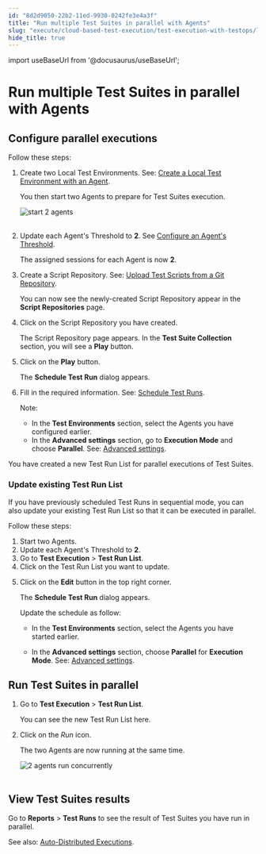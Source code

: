 ```yaml
---
id: "8d2d9050-22b2-11ed-9930-0242fe3e4a3f"
title: "Run multiple Test Suites in parallel with Agents"
slug: "execute/cloud-based-test-execution/test-execution-with-testops/local-test-environments/run-multiple-test-suites-in-parallel-with-agents"
hide_title: true
---
```

import useBaseUrl from '@docusaurus/useBaseUrl';

    

# <a id="id_kt_run_parallel_agent" class="anchor_top_offset"/><a id="ariaid-title1" class="anchor_top_offset"/>Run multiple Test Suites in parallel with Agents

    
    
  

## <a id="id_1" class="anchor_top_offset"/>Configure parallel executions

<p xmlns="http://www.w3.org/1999/xhtml" className="p">Follow these steps:</p> 
<ol xmlns="http://www.w3.org/1999/xhtml" className="ol"><li className="li">     <p className="p">Create two Local Test Environments. See: <a className="xref" href="/execute/cloud-based-test-execution/test-execution-with-testops/local-test-environments/create-a-local-test-environment-with-an-agent">Create a Local Test Environment with an Agent</a>.</p>     <p className="p">You then start two Agents to prepare for Test Suites execution.</p>     <p className="p"> <img className="image" src={useBaseUrl("https://github.com/katalon-studio/docs-images/raw/master/katalon-analytics/docs/kt_run_parallel_agent/kt_start_two_agent.png")} alt="start 2 agents" /><br /><br />     </p>   </li><li className="li">     <p className="p">Update each Agent's Threshold to <strong className="ph b">2</strong>. See <a className="xref" href="/execute/cloud-based-test-execution/test-execution-with-testops/local-test-environments/load-balancing-for-local-test-environments#id_1">Configure an Agent's Threshold</a>.</p>     <p className="p">The assigned sessions for each Agent is now <strong className="ph b">2</strong>.</p>   </li><li className="li">     <p className="p">Create a Script Repository. See: <a className="xref" href="/organize/upload-test-scripts-from-the-git-repository-to-katalon-testops">Upload Test Scripts from a Git Repository</a>.</p>     <p className="p">You can now see the newly-created Script Repository appear in the <strong className="ph b">Script Repositories</strong> page.</p>   </li><li className="li">     <p className="p">Click on the Script Repository you have created.</p>     <p className="p">The Script Repository page appears. In the <strong className="ph b">Test Suite Collection</strong> section, you will see a <strong className="ph b">Play</strong> button.</p>   </li><li className="li">     <p className="p">Click on the <strong className="ph b">Play</strong> button.</p>     <p className="p">The <strong className="ph b">Schedule Test Run</strong> dialog appears.</p>   </li><li className="li">     <p className="p">Fill in the required information. See: <a className="xref" href="/execute/schedule-test-execution/schedule-test-runs-in-testops#id_1">Schedule Test Runs</a>.</p>     <div className="note note note_note"><span className="note__title">Note:</span>        <ul className="ul"><li className="li">In the <strong className="ph b">Test Environments</strong> section, select the Agents you have configured earlier.</li><li className="li">In the <strong className="ph b">Advanced settings</strong> section, go to <strong className="ph b">Execution Mode</strong> and choose <strong className="ph b">Parallel</strong>. See: <a className="xref" href="/execute/schedule-test-execution/schedule-test-runs-in-testops#id_2">Advanced settings</a>.</li></ul>     </div>   </li></ol> 
<p xmlns="http://www.w3.org/1999/xhtml" className="p">You have created a new Test Run List for parallel executions of Test Suites.</p> 
      

### <a id="id_2" class="anchor_top_offset"/>Update existing Test Run List

      
        
<p xmlns="http://www.w3.org/1999/xhtml" className="p">If you have previously scheduled Test Runs in sequential mode,   you can also update your existing Test Run List so that it can be   executed in parallel.</p> 
        
<p xmlns="http://www.w3.org/1999/xhtml" className="p">Follow these steps:</p> 
        
<ol xmlns="http://www.w3.org/1999/xhtml" className="ol">   <li className="li">Start two Agents.</li>   <li className="li">Update each Agent's Threshold to <strong className="ph b">2</strong>.</li>   <li className="li">Go to <strong className="ph b">Test Execution</strong> &gt; <strong className="ph b">Test Run       List</strong>.</li>   <li className="li">Click on the Test Run List you want to update.</li>   <li className="li">     <p className="p">Click on the <strong className="ph b">Edit</strong> button in the top right       corner.</p>     <p className="p">The <strong className="ph b">Schedule Test Run</strong> dialog appears.</p>     <p className="p">Update the schedule as follow:</p>     <ul className="ul">       <li className="li">         <p className="p">In the <strong className="ph b">Test Environments</strong> section, select the           Agents you have started earlier.</p>       </li>       <li className="li">         <p className="p">In the <strong className="ph b">Advanced settings</strong> section, choose           <strong className="ph b">Parallel</strong> for <strong className="ph b">Execution Mode</strong>. See:           <a className="xref" href="/execute/schedule-test-execution/schedule-test-runs-in-testops#id_2">Advanced             settings</a>.</p>       </li>     </ul>   </li> </ol> 
      
    

## <a id="id_3" class="anchor_top_offset"/>Run Test Suites in parallel

<ol xmlns="http://www.w3.org/1999/xhtml" className="ol"><li className="li">     <p className="p">Go to <strong className="ph b">Test Execution</strong> &gt; <strong className="ph b">Test Run List</strong>.</p>     <p className="p">You can see the new Test Run List here.</p>   </li><li className="li">     <p className="p">Click on the <em className="ph i">Run</em> icon.</p>     <p className="p">The two Agents are now running at the same time.</p>     <p className="p"> <img className="image" src={useBaseUrl("https://github.com/katalon-studio/docs-images/raw/master/katalon-analytics/docs/kt_run_parallel_agent/kt_two_agents_run.png")} alt="2 agents run concurrently" /><br /><br />     </p>   </li></ol> 
    

## <a id="id_4" class="anchor_top_offset"/>View Test Suites results

    
      
<p xmlns="http://www.w3.org/1999/xhtml" className="p">Go to <strong className="ph b">Reports</strong> &gt; <strong className="ph b">Test Runs</strong>   to see the result of Test Suites you have run in parallel.</p> 
      
<p xmlns="http://www.w3.org/1999/xhtml" className="p">See also: <a className="xref" href="/execute/cloud-based-test-execution/test-execution-with-testops/local-test-environments/auto-distributed-executions">Auto-Distributed     Executions</a>.</p> 
    
  
